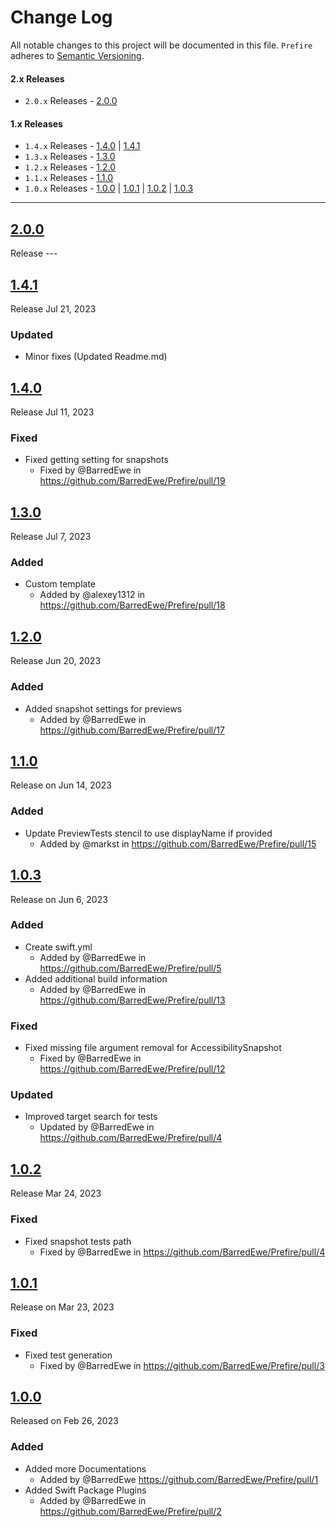 # Change Log

All notable changes to this project will be documented in this file.
`Prefire` adheres to [Semantic Versioning](https://semver.org/).


#### 2.x Releases

- `2.0.x` Releases - [2.0.0](#200)

#### 1.x Releases

- `1.4.x` Releases - [1.4.0](#140) | [1.4.1](#141)
- `1.3.x` Releases - [1.3.0](#130)
- `1.2.x` Releases - [1.2.0](#120)
- `1.1.x` Releases - [1.1.0](#110)
- `1.0.x` Releases - [1.0.0](#100) | [1.0.1](#101) | [1.0.2](#102) | [1.0.3](#103)

---

## [2.0.0](https://github.com/BarredEwe/Prefire/releases/tag/2.0.0)

Release ---


## [1.4.1](https://github.com/BarredEwe/Prefire/releases/tag/1.4.1)

Release Jul 21, 2023

### Updated

- Minor fixes (Updated Readme.md)


## [1.4.0](https://github.com/BarredEwe/Prefire/releases/tag/1.4.0)

Release Jul 11, 2023

### Fixed

- Fixed getting setting for snapshots
    - Fixed by @BarredEwe in https://github.com/BarredEwe/Prefire/pull/19
    
## [1.3.0](https://github.com/BarredEwe/Prefire/releases/tag/1.3.0)

Release Jul 7, 2023

### Added

- Custom template
    - Added by @alexey1312 in https://github.com/BarredEwe/Prefire/pull/18


## [1.2.0](https://github.com/BarredEwe/Prefire/releases/tag/1.2.0)

Release Jun 20, 2023

### Added

- Added snapshot settings for previews
    - Added by @BarredEwe in https://github.com/BarredEwe/Prefire/pull/17


## [1.1.0](https://github.com/BarredEwe/Prefire/releases/tag/1.1.0)

Release on Jun 14, 2023

### Added

- Update PreviewTests stencil to use displayName if provided
    - Added by @markst in https://github.com/BarredEwe/Prefire/pull/15

## [1.0.3](https://github.com/BarredEwe/Prefire/releases/tag/1.0.3)

Release on Jun 6, 2023

### Added

- Create swift.yml
    - Added by @BarredEwe in https://github.com/BarredEwe/Prefire/pull/5
- Added additional build information
    - Added by @BarredEwe in https://github.com/BarredEwe/Prefire/pull/13

### Fixed

- Fixed missing file argument removal for AccessibilitySnapshot 
    - Fixed by @BarredEwe in https://github.com/BarredEwe/Prefire/pull/12

### Updated

- Improved target search for tests
    - Updated by @BarredEwe in https://github.com/BarredEwe/Prefire/pull/4
    
    
## [1.0.2](https://github.com/BarredEwe/Prefire/releases/tag/1.0.2)

Release Mar 24, 2023

### Fixed

- Fixed snapshot tests path
    - Fixed by @BarredEwe in https://github.com/BarredEwe/Prefire/pull/4

## [1.0.1](https://github.com/BarredEwe/Prefire/releases/tag/1.0.1)

Release on Mar 23, 2023

### Fixed

- Fixed test generation
    - Fixed by @BarredEwe in https://github.com/BarredEwe/Prefire/pull/3


## [1.0.0](https://github.com/BarredEwe/Prefire/releases/tag/1.0.0)

Released on Feb 26, 2023

### Added

- Added more Documentations
    - Added by @BarredEwe https://github.com/BarredEwe/Prefire/pull/1
- Added Swift Package Plugins 
    - Added by @BarredEwe in https://github.com/BarredEwe/Prefire/pull/2 
